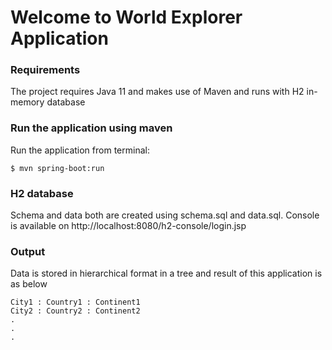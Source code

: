 # Welcome to World Explorer Application

### Requirements

The project requires Java 11 and makes use of Maven and runs with H2 in-memory database

### Run the application using maven

Run the application from terminal:

```console
$ mvn spring-boot:run
```

### H2 database

Schema and data both are created using schema.sql and data.sql.
Console is available on http://localhost:8080/h2-console/login.jsp

### Output
Data is stored in hierarchical format in a tree and result of this application is as below

```text
City1 : Country1 : Continent1
City2 : Country2 : Continent2
.
.
.
```







